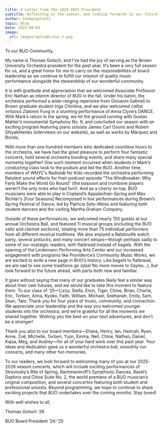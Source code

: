 ```yaml
---
title: A Letter from the 2024-2025 President
subtitle: Reflecting on the season, and looking forwards to our future.
author: thomasgotsch1
topic: Blog
date: 2025-08-03
image:
  url: images/uploads/buo-5.png
---
```

To our BUO Community,

My name is Thomas Gotsch, and I’ve had the joy of serving as the Brown University Orchestra president for the past year. It’s been a very full season for us, and a great honor for me to carry on the responsibilities of board leadership as we continue to fulfill our mission of quality music performance alongside the stewardship of our wonderful community.

It is with gratitude and appreciation that we welcomed Associate Professor Eric Nathan as interim director of BUO in the fall. Under his baton, the orchestra performed a wide-ranging repertoire from Giovanni Gabrieli to Brown graduate student Inga Chinilina, and we also welcomed cellist virtuoso Zlatomir Fung in a stunning performance of Anna Clyne’s DANCE. With Mark’s return in the spring, we hit the ground running with Gustav Mahler’s monumental Symphony No. 6, and concluded our season with an exciting program featuring piano soloists James Carl Osorio and Robert Shlyakhtenko (interviews on our website), as well as works by Márquez and Bonds.

With more than one hundred members who dedicated countless hours to the orchestra, we have had the great pleasure to perform four fantastic concerts, hold several orchestra bonding events, and share many special moments together! One such moment occurred when students in Mark’s conducting class took to the podium and led the BUO. Another time, members of WNYC's Radiolab for Kids recorded the orchestra performing flatulent sound effects for their podcast episode “The Windbreaker: Why Farts Make the World Go Round” (the bassoon and trombone players weren’t the only ones who had fun!). And as a cherry on top, BUO musicians were able to play in Copland’s Appalachian Spring and Max Richter’s \[Four Seasons] Recomposed in live performances during Brown’s Spring Festival of Dance, led by Patricia Seto-Weiss and featuring both student dancers and the visiting Martha Graham Company.

Outside of these performances, we welcomed nearly 150 guests at our annual Orchestra Ball, and featured 11 musical groups (including the BUO cello and clarinet sections), totaling more than 75 individual performers from all different musical traditions. We also enjoyed a Ratatouille watch party, several potlucks, and many concert setups—though perhaps sadly to some of our nostalgic readers, with flatbread instead of bagels. With the opening of the Lindemann Performing Arts Center and our increased engagement with programs like Providence’s Community Music Works, we are excited to write a new page in BUO’s history. Like bagels to flatbread, we are sad to see some traditions go (alas! No more moves to Sayles…), but look forward to the future ahead, with parts both new and familiar.

It goes without saying that many of our graduates likely feel a similar way about their own futures, and we would like to take this moment to feature them. To our class of ‘25—Lizzy, Stella, Elvin, Tiger, Chloe, Brian, Charlie, Eric, Torben, Anna, Kyoko, Faith, William, Michael, Seehanah, Emily, Sam, Sean, Tats: Thank you for four years of music, community, and connection. We appreciate your leadership and the way you welcomed younger students into the orchestra, and we’re grateful for all the moments we shared together. Wishing you the best on your next adventures, and don’t be a stranger!

Thank you also to our board members—Eliana, Henry, Ian, Hannah, Ryan, Anne, Zoë, Michelle, Torben, Yujin, Emma, Neil, Chloe, Nathan, Daniel, Kajsa, Meg, and Audrey—for all of your hard work over this past year. Your ideas and dedication gave us a wonderful orchestra ball, smoothly run concerts, and many other fun memories.

To our readers, we look forward to welcoming many of you at our 2025-2026 season concerts, which will include exciting performances of Stravinsky’s Rite of Spring, Rachmaninoff’s Symphonic Dances, Ravel’s Daphnis and Chloe Suite No. 2, the world premiere of a BUO musician’s original composition, and several concertos featuring both student and professional soloists. Beyond programming, we hope to continue to share exciting projects that BUO undertakes over the coming months. Stay tuned!

With well wishes to all,

Thomas Gotsch ‘26

BUO Board President ‘24-’25